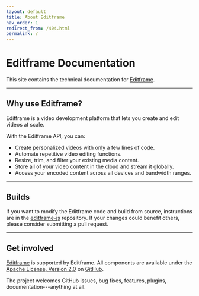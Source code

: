 ```yaml
---
layout: default
title: About Editframe
nav_order: 1
redirect_from: /404.html
permalink: /
---
```


# Editframe Documentation

This site contains the technical documentation for [Editframe](https://github.com/editframe/editframe-js).

---

## Why use Editframe?

Editframe is a video development platform that lets you create and edit videos at scale. 

With the Editframe API, you can:

- Create personalized videos with only a few lines of code.
- Automate repetitive video editing functions.
- Resize, trim, and filter your existing media content.
- Store all of your video content in the cloud and stream it globally.
- Access your encoded content across all devices and bandwidth ranges.

---

## Builds

If you want to modify the Editframe code and build from source, instructions are in the [editframe-js](https://github.com/editframe/editframe-js) repository. If your changes could benefit others, please consider submitting a pull request.


---

## Get involved

[Editframe](https://github.com/editframe) is supported by Editframe. All components are available under the [Apache License, Version 2.0](https://www.apache.org/licenses/LICENSE-2.0.html) on [GitHub](https://github.com/editframe).

The project welcomes GitHub issues, bug fixes, features, plugins, documentation---anything at all. 
